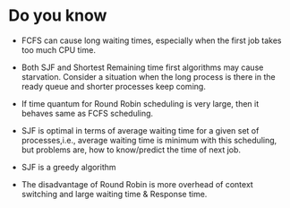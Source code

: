 # Do you know
- FCFS can cause long waiting times, especially when the first job takes too much CPU time.

- Both SJF and Shortest Remaining time first algorithms may cause starvation. Consider a situation when the long process is there in the ready queue and shorter processes keep coming.

- If time quantum for Round Robin scheduling is very large, then it behaves same as FCFS scheduling.

- SJF is optimal in terms of average waiting time for a given set of processes,i.e., average waiting time is minimum with this scheduling, but problems are, how to know/predict the time of next job.
- SJF is a greedy algorithm
- The disadvantage of Round Robin is more overhead of context switching and large waiting time & Response time.
